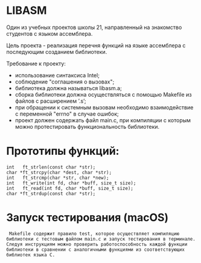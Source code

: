 # LIBASM

Один из учебных проектов школы 21, направленный на знакомство студентов с языком ассемблера.

Цель проекта - реализация перечня функций на языке ассемблера с последующим созданием библиотеки.

Требование к проекту:
  - использование синтаксиса Intel;
  - соблюдение "соглашения о вызовах";
  - библиотека должна называться libasm.a;
  - сборка библиотеки должна осуществляться с помощью Makefile из файлов с расширением ’.s’;
  - при обращении к системным вызовам необходимо взаимодействие с переменной "errno" в случае ошибок;
  - проект должен содержать файл main.c, при компиляции с которым можно протестировать функциональность библиотеки.
  
# Прототипы функций:
    int   ft_strlen(const char *str);
    char *ft_strcpy(char *dest, char *str);
    int   ft_strcmp(char *str, char *new);
    int   ft_write(int fd, char *buff, size_t size);
    int   ft_read(int fd, char *buff, size_t size);
    char *ft_strdup(const char *str);

# Запуск тестирования (macOS)
     Makefile содержит правило test, которое осуществляет компиляцию библиотеки с тестовым файлом main.c и запуск тестирования в терминале. Следуя инструкциям можно проверить работоспособность каждой функции библиотеки в сравнении с аналогичными функциями из соответствующих библиотек языка С.
     
     

